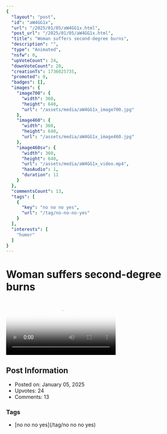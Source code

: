 ```yaml
---
{
  "layout": "post",
  "id": "aW4GG1x",
  "url": "/2025/01/05/aW4GG1x.html",
  "post_url": "/2025/01/05/aW4GG1x.html",
  "title": "Woman suffers second-degree burns",
  "description": "",
  "type": "Animated",
  "nsfw": 0,
  "upVoteCount": 24,
  "downVoteCount": 20,
  "creationTs": 1736025735,
  "promoted": 0,
  "badges": [],
  "images": {
    "image700": {
      "width": 360,
      "height": 640,
      "url": "/assets/media/aW4GG1x_image700.jpg"
    },
    "image460": {
      "width": 360,
      "height": 640,
      "url": "/assets/media/aW4GG1x_image460.jpg"
    },
    "image460sv": {
      "width": 360,
      "height": 640,
      "url": "/assets/media/aW4GG1x_video.mp4",
      "hasAudio": 1,
      "duration": 11
    }
  },
  "commentsCount": 13,
  "tags": [
    {
      "key": "no no no yes",
      "url": "/tag/no-no-no-yes"
    }
  ],
  "interests": [
    "humor"
  ]
}
---
```


# Woman suffers second-degree burns

<video controls playsinline loop poster="/assets/media/aW4GG1x_image460.jpg">
  <source src="/assets/media/aW4GG1x_video.mp4" type="video/mp4">
  Your browser does not support the video tag.
</video>

## Post Information

- Posted on: January 05, 2025
- Upvotes: 24
- Comments: 13

### Tags

- [no no no yes](/tag/no no no yes)
